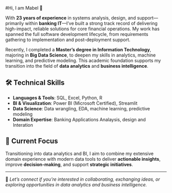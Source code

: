 #Hi, I am Mabel 👋 

With **23 years of experience** in systems analysis, design, and support—primarily within **banking IT**—I’ve built a strong track record of delivering high-impact, reliable solutions for core financial operations. My work has spanned the full software development lifecycle, from requirements gathering to implementation and post-deployment support.

Recently, I completed a **Master’s degree in Information Technology**, majoring in **Big Data Science**, to deepen my skills in analytics, machine learning, and predictive modeling. This academic foundation supports my transition into the field of **data analytics** and **business intelligence**.

## 🛠️ Technical Skills

- **Languages & Tools**: SQL, Excel, Python, R  
- **BI & Visualization**: Power BI (Microsoft Certified), Streamlit  
- **Data Science**: Data wrangling, EDA, machine learning, predictive modeling  
- **Domain Expertise**: Banking Applications Analaysis, design and Interation

## 🎯 Current Focus

Transitioning into data analytics and BI, I aim to combine my extensive domain experience with modern data tools to deliver **actionable insights**, improve **decision-making**, and support **strategic initiatives**.

---

💬 *Let’s connect if you’re interested in collaborating, exchanging ideas, or exploring opportunities in data analytics and business intelligence.*

